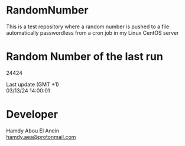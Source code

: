 # RandomNumber    
This is a test repository where a random number is pushed to a file automatically passwordless from a cron job in my Linux CentOS server    
# Random Number of the last run   
24424
      
Last update (GMT +1)    
03/13/24 14:00:01
# Developer    
Hamdy Abou El Anein   
hamdy.aea@protonmail.com
